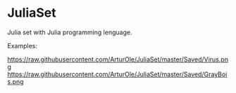 # JuliaSet

Julia set with Julia programming lenguage.

Examples:

https://raw.githubusercontent.com/ArturOle/JuliaSet/master/Saved/Virus.png
https://raw.githubusercontent.com/ArturOle/JuliaSet/master/Saved/GrayBois.png
